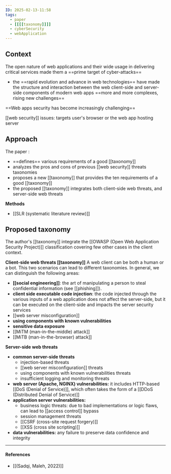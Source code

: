 ```yaml
---
ID: 2025-02-13-11:58
tags:
  - paper
  - [[[[taxonomy]]]]
  - cyberSecurity
  - webApplication
---
```

## Context

The open nature of web applications and their wide usage in delivering critical services made them a ==prime target of cyber-attacks==
 - the ==rapid evolution and advance in web technologies== have made the structure and interaction between the web client-side and server-side components of modern web apps ==more and more complexes, rising new challenges==

==Web apps security has become increasingly challenging==

[[web security]] issues: targets user's browser or the web app hosting server
## Approach

The paper :
- ==defines== various requirements of a good [[taxonomy]]
- analyzes the pros and cons of previous [[web security]] threats taxonomies
- proposes a new [[taxonomy]] that provides the ten requirements of a good [[taxonomy]]
- the proposed [[taxonomy]] integrates both client-side web threats, and server-side web threats

**Methods**
- [[SLR (systematic literature review)]]

## Proposed taxonomy

The author's [[taxonomy]] integrate the [[OWASP (Open Web Application Security Project)]] classification covering few other cases in the client context.

**Client-side web threats [[taxonomy]]**
A web client can be both a human or a bot. This two scenarios can lead to different taxonomies. In general, we can distinguish the following areas:
- **[[social engineering]]**: the art of manipulating a person to steal confidential information (see [[phishing]]).
- **client side executable code injection**: the code injected through the various inputs of a web application does not affect the server-side, but it can be executed on the client-side and impacts the server security services
- [[web server misconfiguration]]
- **using components with known vulnerabilities**
- **sensitive data exposure**
- [[MiTM (man-in-the-middle) attack]]
- [[MiTB (man-in-the-browser) attack]]

**Server-side web threats**
- **common server-side threats**
	- injection-based threats
	- [[web server misconfiguration]] threats
	- using components with known vulnerabilities threats
	- insufficient logging and monitoring threats
- **web server (Apache, NGINX) vulnerabilities:** it includes HTTP-based [[DoS (Denial of Service)]], which often takes the form of a  [[DDoS (Distributed Denial of Service)]]
- **application server vulnerabilities:**
	- business logic threats: due to bad implementations or logic flaws, can lead to [[access control]] bypass
	- session management threats
	- [[CSRF (cross-site request forgery)]]
	- [[XSS (cross site scripting)]]
- **data vulnerabilities:** any failure to preserve data confidence and integrity

---
#### References
- [[(Sadqi, Maleh, 2022)]]